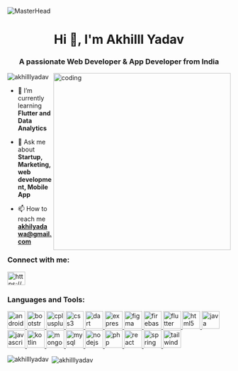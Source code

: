 ![MasterHead](https://1.bp.blogspot.com/-7A4WynwLsMw/XbBpCXG8fHI/AAAAAAAAMt4/uOa1bpLskYgrwGbllhSu2SDj_Mig8SXJQCLcBGAsYHQ/s1600/2000_600px.gif)

<h1 align="center">Hi 👋, I'm Akhilll Yadav</h1>
<h3 align="center">A passionate Web Developer & App Developer from India</h3>
<img align="right" alt="coding" width="400" src="https://media.tenor.com/YNqsJbmb_yMAAAAd/coding.gif">

<p align="left"> <img src="https://komarev.com/ghpvc/?username=akhilllyadav&label=Profile%20views&color=0e75b6&style=flat" alt="akhilllyadav" /> </p>

- 🌱 I’m currently learning **Flutter and Data Analytics**

- 💬 Ask me about **Startup, Marketing,web development, Mobile App**

- 📫 How to reach me **akhilyadawa@gmail.com**

<h3 align="left">Connect with me:</h3>
<p align="left">
<a href="https://linkedin.com/in/https://www.linkedin.com/in/akhilesh-kumar-yadav-61501b1b2/" target="blank"><img align="center" src="https://raw.githubusercontent.com/rahuldkjain/github-profile-readme-generator/master/src/images/icons/Social/linked-in-alt.svg" alt="https://www.linkedin.com/in/akhilesh-kumar-yadav-61501b1b2/" height="30" width="40" /></a>
</p>

<h3 align="left">Languages and Tools:</h3>
<p align="left"> <a href="https://developer.android.com" target="_blank" rel="noreferrer"> <img src="https://logowik.com/content/uploads/images/android-studio5850.logowik.com.webp" alt="android" width="40" height="40"/> </a> <a href="https://getbootstrap.com" target="_blank" rel="noreferrer"> <img src="https://logowik.com/content/uploads/images/bootstrap-new725.logowik.com.webp" alt="bootstrap" width="40" height="40"/> </a> <a href="https://www.w3schools.com/cpp/" target="_blank" rel="noreferrer"> <img src="https://logowik.com/content/uploads/images/911_c_logo.jpg" alt="cplusplus" width="40" height="40"/> </a> <a href="https://www.w3schools.com/css/" target="_blank" rel="noreferrer"> <img src="https://logowik.com/content/uploads/images/123_css3.jpg" alt="css3" width="40" height="40"/> </a> <a href="https://dart.dev" target="_blank" rel="noreferrer"> <img src="https://logowik.com/content/uploads/images/google-dart2862.jpg" alt="dart" width="40" height="40"/> </a> <a href="https://expressjs.com" target="_blank" rel="noreferrer"> <img src="https://d1jnx9ba8s6j9r.cloudfront.net/blog/wp-content/uploads/2019/07/express-logo-528x240.png" alt="express" width="40" height="40"/> </a> <a href="https://www.figma.com/" target="_blank" rel="noreferrer"> <img src="https://www.vectorlogo.zone/logos/figma/figma-icon.svg" alt="figma" width="40" height="40"/> </a> <a href="https://firebase.google.com/" target="_blank" rel="noreferrer"> <img src="https://logowik.com/content/uploads/images/firebase.jpg" alt="firebase" width="40" height="40"/> </a> <a href="https://flutter.dev" target="_blank" rel="noreferrer"> <img src="https://logowik.com/content/uploads/images/flutter5786.jpg" alt="flutter" width="40" height="40"/> </a> <a href="https://www.w3.org/html/" target="_blank" rel="noreferrer"> <img src="https://logowik.com/content/uploads/images/492_html5.jpg" alt="html5" width="40" height="40"/> </a> <a href="https://www.java.com" target="_blank" rel="noreferrer"> <img src="https://logowik.com/content/uploads/images/java1655.logowik.com.webp" alt="java" width="40" height="40"/> </a> <a href="https://developer.mozilla.org/en-US/docs/Web/JavaScript" target="_blank" rel="noreferrer"> <img src="https://logowik.com/content/uploads/images/3799-javascript.jpg" alt="javascript" width="40" height="40"/> </a> <a href="https://kotlinlang.org" target="_blank" rel="noreferrer"> <img src="https://logowik.com/content/uploads/images/kotlin-k-letter3343.logowik.com.webp" alt="kotlin" width="40" height="40"/> </a> <a href="https://www.mongodb.com/" target="_blank" rel="noreferrer"> <img src="https://logowik.com/content/uploads/images/mongodb9740.logowik.com.webp" alt="mongodb" width="40" height="40"/> </a> <a href="https://www.mysql.com/" target="_blank" rel="noreferrer"> <img src="https://logowik.com/content/uploads/images/mysql.jpg" alt="mysql" width="40" height="40"/> </a> <a href="https://nodejs.org" target="_blank" rel="noreferrer"> <img src="https://logowik.com/content/uploads/images/node-js6304.logowik.com.webp" alt="nodejs" width="40" height="40"/> </a> <a href="https://www.php.net" target="_blank" rel="noreferrer"> <img src="https://logowik.com/content/uploads/images/php.jpg" alt="php" width="40" height="40"/> </a> <a href="https://reactjs.org/" target="_blank" rel="noreferrer"> <img src="https://logowik.com/content/uploads/images/react.jpg" alt="react" width="40" height="40"/> </a> <a href="https://spring.io/" target="_blank" rel="noreferrer"> <img src="https://www.vectorlogo.zone/logos/springio/springio-icon.svg" alt="spring" width="40" height="40"/> </a> <a href="https://tailwindcss.com/" target="_blank" rel="noreferrer"> <img src="https://logowik.com/content/uploads/images/tailwind-css3232.logowik.com.webp" alt="tailwind" width="40" height="40"/> </a> </p>

<p><img align="left" src="https://github-readme-stats.vercel.app/api/top-langs?username=akhilllyadav&show_icons=true&locale=en&layout=compact" alt="akhilllyadav" /></p>

<p>&nbsp;<img align="center" src="https://github-readme-stats.vercel.app/api?username=akhilllyadav&show_icons=true&locale=en" alt="akhilllyadav" /></p>
